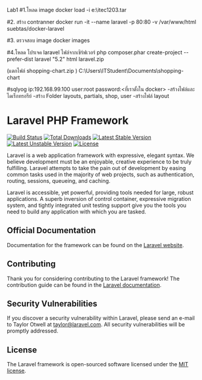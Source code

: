 Lab1
#1.โหลด image
docker load -i e:\itec1203.tar

#2. สร้าง contranner
docker run -it --name laravel -p 80:80 -v /var/www/html suebtas/docker-laravel

#3. ตรวจสอบ image
docker images

#4.โหลด โปรเจค laravel ไฟล์จากเซิร์ฟเวอร์
php composer.phar create-project --prefer-dist laravel "5.2" html
laravel.zip

(แตกไฟล์ shopping-chart.zip )
C:\Users\ITStudent\Documents\shopping-chart

#sqlyog
ip:192.168.99.100
user:root 
password:<ที่เราตั้งใน docker>
-สร้างไฟล์และไดเร็กทรอรีย์
-สร้าง Folder layouts, partials, shop, user 
-สร้างไฟล์ layout

# Laravel PHP Framework

[![Build Status](https://travis-ci.org/laravel/framework.svg)](https://travis-ci.org/laravel/framework)
[![Total Downloads](https://poser.pugx.org/laravel/framework/d/total.svg)](https://packagist.org/packages/laravel/framework)
[![Latest Stable Version](https://poser.pugx.org/laravel/framework/v/stable.svg)](https://packagist.org/packages/laravel/framework)
[![Latest Unstable Version](https://poser.pugx.org/laravel/framework/v/unstable.svg)](https://packagist.org/packages/laravel/framework)
[![License](https://poser.pugx.org/laravel/framework/license.svg)](https://packagist.org/packages/laravel/framework)

Laravel is a web application framework with expressive, elegant syntax. We believe development must be an enjoyable, creative experience to be truly fulfilling. Laravel attempts to take the pain out of development by easing common tasks used in the majority of web projects, such as authentication, routing, sessions, queueing, and caching.

Laravel is accessible, yet powerful, providing tools needed for large, robust applications. A superb inversion of control container, expressive migration system, and tightly integrated unit testing support give you the tools you need to build any application with which you are tasked.

## Official Documentation

Documentation for the framework can be found on the [Laravel website](http://laravel.com/docs).

## Contributing

Thank you for considering contributing to the Laravel framework! The contribution guide can be found in the [Laravel documentation](http://laravel.com/docs/contributions).

## Security Vulnerabilities

If you discover a security vulnerability within Laravel, please send an e-mail to Taylor Otwell at taylor@laravel.com. All security vulnerabilities will be promptly addressed.

## License

The Laravel framework is open-sourced software licensed under the [MIT license](http://opensource.org/licenses/MIT).
